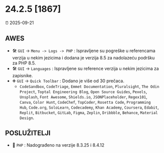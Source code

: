 # 24.2.5 [1867]

⏰ 2025-09-21

## AWES
- 🛠️ `GUI` -> `Menu -> Logs -> PHP` : Ispravljene su pogreške u referencama verzija u nekim jezicima i dodana je verzija 8.5 za nadolazeću podršku za PHP 8.5.
- 🛠️ `GUI` -> `Languages` : Ispravljene su reference verzija u nekim jezicima za zapisnike.
- ➕ `GUI` -> `Quick Toolbar` : Dodano je više od 30 prečaca.
    - `CodeSandbox`, `CodeTriage`, `Emmet Documentation`, `Pluralsight`, `The Odin Project`, `Toptal Engineering Blog`, `Open Source Guides`, `Pexels`, `Unsplash`, `Font Awesome`, `Shields.io`, `JSONPlaceholder`, `Regex101`, `Canva`, `Color Hunt`, `CodeChef`, `TopCoder`, `Rosetta Code`, `Programming Hub`, `Code.org`, `SoloLearn`, `Codecademy`, `Khan Academy`, `Coursera`, `Edabit`, `Replit`, `Bitbucket`, `GitLab`, `Figma`, `Zeplin`, `Dribbble`, `Behance`, `Material Design`.

## POSLUŽITELJI
- 🔄 `PHP` : Nadograđeno na verzije 8.3.25 i 8.4.12
